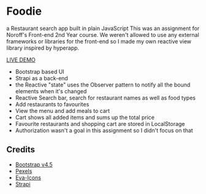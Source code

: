 # Foodie

a Restaurant search app built in plain JavaScript
This was an assignment for Noroff's Front-end 2nd Year course.
We weren't allowed to use any external frameworks or libraries for the front-end so I made my own reactive view library inspired by hyperapp.

[LIVE DEMO](http://bartektelec.github.io/foodie-app/index.html)

- Bootstrap based UI
- Strapi as a back-end
- the Reactive "state" uses the Observer pattern to notify all the bound elements when it's changed
- Reactive Search bar, search for restaurant names as well as food types
- Add restaurants to favourites
- View the menu and add meals to cart
- Cart shows all added items and sums up the total price
- Favourite restaurants and shopping cart are stored in LocalStorage
- Authorization wasn't a goal in this assignment so I didn't focus on that

## Credits

- [Bootstrap v4.5](https://getbootstrap.com/)
- [Pexels](https://www.pexels.com/nb-no/)
- [Eva-Icons](https://akveo.github.io/eva-icons/#/)
- [Strapi](https://strapi.io/)
